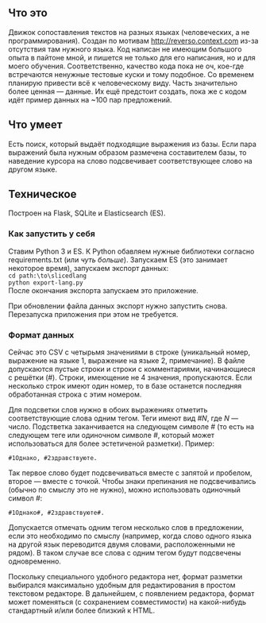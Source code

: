 ## Что это ##
Движок сопоставления текстов на разных языках (человеческих, а не программирования). Создан по мотивам http://reverso.context.com из-за отсутствия там нужного языка. Код написан не имеющим большого опыта в пайтоне мной, и пишется не только для его написания, но и для моего обучения. Соответственно, качество кода пока не оч, кое-где встречаются ненужные тестовые куски и тому подобное. Со временем планирую привести всё к человеческому виду.
Часть значительно более ценная — данные. Их ещё предстоит создать, пока же с кодом идёт пример данных на ~100 пар предложений.

## Что умеет ##
Есть поиск, который выдаёт подходящие выражения из базы. Если пара выражений была нужным образом размечена составителем базы, то наведение курсора на слово подсвечивает соответствующее слово на другом языке.

## Техническое ##
Построен на Flask, SQLite и Elasticsearch (ES).

### Как запустить у себя ###
Ставим Python 3 и ES. К Python обавляем нужные библиотеки согласно requirements.txt (или *чуть больше*). Запускаем ES (это занимает некоторое время), запускаем экспорт данных:  
`cd path:\to\slicedlang`  
`python export-lang.py`  
После окончания экспорта запускаем это приложение.

При обновлении файла данных экспорт нужно запустить снова. Перезапуска приложения при этом не требуется.

### Формат данных ###
Сейчас это CSV с четырьмя значениями в строке (уникальный номер, выражение на языке 1, выражение на языке 2, примечание). В файле допускаются пустые строки и строки с комментариями, начинающиеся с решётки (#). Строки, имеющение не 4 значения, пропускаются. Если несколько строк имеют один номер, то в базе останется последняя обработанная строка с этим номером.

Для подсветки слов нужно в обоих выражениях отметить соответствующие слова одним тегом. Теги имеют вид *#N*, где *N* — число. Подстветка заканчивается на следующем символе *#* (то есть на следующем теге или одиночном символе *#*, который может использоваться для более эстетиченой разметки). Пример:
    
`#1Однако, #2здравствуюте.`
  
Так первое слово будет подсвечиваться вместе с запятой и пробелом, второе — вместе с точкой. Чтобы знаки препинания не подсвечивались (обычно по смыслу это не нужно), можно использовать одиночный символ *#*:
  
`#1Однако#, #2здравствуюте#.`

Допускается отмечать одним тегом несколько слов в предложении, если это необходимо по смыслу (например, когда слово одного языка на другой язык переводится двумя словами, расположенными не рядом). В таком случае все слова с одним тегом будут подсвечены одновременно.

Поскольку специального удобного редактора нет, формат разметки выбирался максимально удобным для редактирования в простом текстовом редакторе. В дальнейшем, с появлением редактора, формат может поменяться (с сохранением совместимости) на какой-нибудь стандартный и/или более близкий к HTML.

